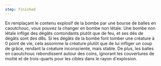 ```yaml
---
step: finished
---
```

En remplaçant le contenu explosif de la bombe par une bourse de balles en caoutchouc, vous pouvez la changer en bombe non létale. Une bombe non létale inflige des dégâts contondants plutôt que de feu, et ses dés de dégâts sont des d8s. Si les dégâts de la bombe font tomber une créature à 0 point de vie, cela assomme la créature plutôt que de lui infliger un coup de grâce, rendant la créature inconsciente, mais stable. De plus, les balles en caoutchouc rebondissent autour des coins, ignorant les couvertures de moitié et de trois-quarts pour les cibles dans le rayon d'explosion.